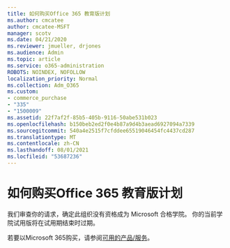 ```yaml
---
title: 如何购买Office 365 教育版计划
ms.author: cmcatee
author: cmcatee-MSFT
manager: scotv
ms.date: 04/21/2020
ms.reviewer: jmueller, drjones
ms.audience: Admin
ms.topic: article
ms.service: o365-administration
ROBOTS: NOINDEX, NOFOLLOW
localization_priority: Normal
ms.collection: Adm_O365
ms.custom:
- commerce_purchase
- "335"
- "1500009"
ms.assetid: 22f7af2f-85b5-405b-9116-50abe531b023
ms.openlocfilehash: b150beb2ed2f0e4b87a9d4b3aead6927094a7339
ms.sourcegitcommit: 540a4e2515f7cfddee65519046454fc4437cd287
ms.translationtype: MT
ms.contentlocale: zh-CN
ms.lasthandoff: 08/01/2021
ms.locfileid: "53687236"
---
```

# <a name="how-to-purchase-office-365-education-plans"></a>如何购买Office 365 教育版计划

我们审查你的请求，确定此组织没有资格成为 Microsoft 合格学院。 你的当前学院试用版将在试用期结束时过期。
  
若要以Microsoft 365购买，请参阅[可用的产品/服务](https://go.microsoft.com/fwlink/p/?linkid=868433)。  